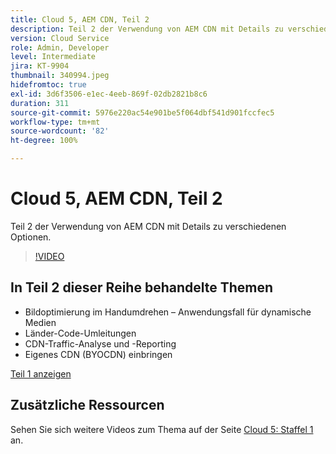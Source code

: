 ```yaml
---
title: Cloud 5, AEM CDN, Teil 2
description: Teil 2 der Verwendung von AEM CDN mit Details zu verschiedenen Optionen.
version: Cloud Service
role: Admin, Developer
level: Intermediate
jira: KT-9904
thumbnail: 340994.jpeg
hidefromtoc: true
exl-id: 3d6f3506-e1ec-4eeb-869f-02db2821b8c6
duration: 311
source-git-commit: 5976e220ac54e901be5f064dbf541d901fccfec5
workflow-type: tm+mt
source-wordcount: '82'
ht-degree: 100%

---
```


# Cloud 5, AEM CDN, Teil 2

Teil 2 der Verwendung von AEM CDN mit Details zu verschiedenen Optionen.

>[!VIDEO](https://video.tv.adobe.com/v/340994?quality=12&learn=on)

## In Teil 2 dieser Reihe behandelte Themen

+ Bildoptimierung im Handumdrehen – Anwendungsfall für dynamische Medien
+ Länder-Code-Umleitungen
+ CDN-Traffic-Analyse und -Reporting
+ Eigenes CDN (BYOCDN) einbringen

[Teil 1 anzeigen](cloud5-aem-cdn-part1.md)

## Zusätzliche Ressourcen

Sehen Sie sich weitere Videos zum Thema auf der Seite [Cloud 5: Staffel 1](cloud5-season-1.md) an.
